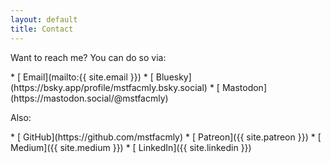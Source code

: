 ```yaml
---
layout: default
title: Contact
---
```

Want to reach me? You can do so via:

<div class="contact" markdown="1">
* [<i class="fas fa-envelope"></i> Email](mailto:{{ site.email }})
* [<i class="fab fa-bluesky"></i> Bluesky](https://bsky.app/profile/mstfacmly.bsky.social)
* [<i class="fab fa-mastodon"></i> Mastodon](https://mastodon.social/@mstfacmly)
</div>

Also:
<div class="contact-small" markdown="1">
* [<i class="fab fa-github"></i> GitHub](https://github.com/mstfacmly)
* [<i class="fab fa-patreon"></i> Patreon]({{ site.patreon }})
* [<i class="fab fa-medium"></i> Medium]({{ site.medium }})
* [<i class="fab fa-linkedin-in"></i> LinkedIn]({{ site.linkedin }})

</div>
